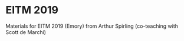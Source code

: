 # EITM 2019
Materials for EITM 2019 (Emory) from Arthur Spirling (co-teaching with Scott de Marchi)
